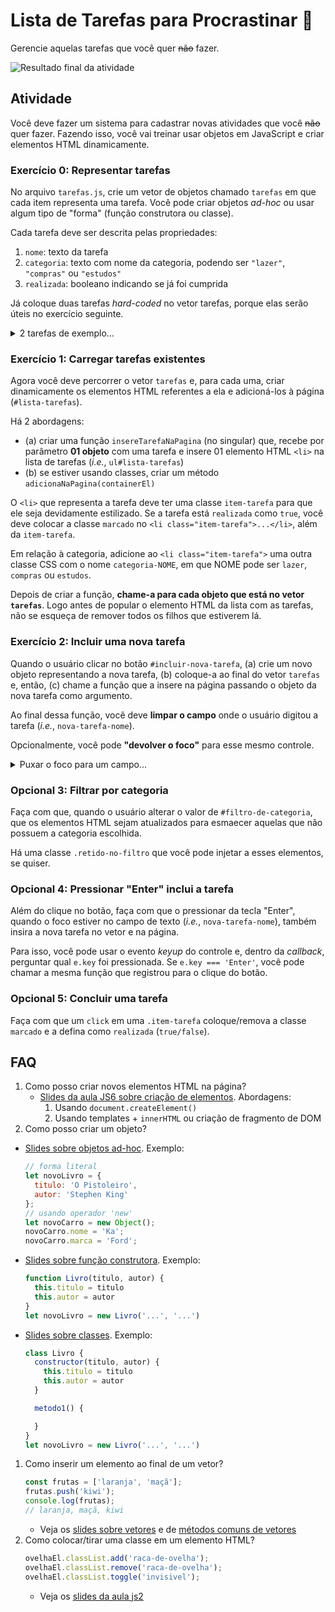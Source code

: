 # Lista de Tarefas para Procrastinar 📓

Gerencie aquelas tarefas que você quer ~~não~~ fazer.

![Resultado final da atividade](https://fegemo.github.io/cefet-web/images/todo.webp)


## Atividade

Você deve fazer um sistema para cadastrar novas atividades que você ~~não~~
quer fazer. Fazendo isso, você vai treinar usar objetos em JavaScript e
criar elementos HTML dinamicamente.


### Exercício 0: Representar tarefas

No arquivo `tarefas.js`, crie um vetor de objetos chamado `tarefas` em que cada item
representa uma tarefa. Você pode criar objetos _ad-hoc_ ou usar algum tipo de "forma" (função construtora ou classe).

Cada tarefa deve ser descrita pelas propriedades:
1. `nome`: texto da tarefa
1. `categoria`: texto com nome da categoria, podendo ser `"lazer"`, `"compras"` ou `"estudos"`
1. `realizada`: booleano indicando se já foi cumprida

Já coloque duas tarefas _hard-coded_ no vetor tarefas, porque elas serão úteis no exercício seguinte.

<details>
  <summary>2 tarefas de exemplo...</summary>

  1. `'Comprar leite', compras', false`
  1. `'Escutar chimbinha', 'lazer', true`
</details>


### Exercício 1: Carregar **tarefas existentes**

Agora você deve percorrer o vetor `tarefas` e, para cada uma,
criar dinamicamente os elementos HTML referentes a ela e
adicioná-los à página (`#lista-tarefas`).

Há 2 abordagens:
- (a) criar uma função `insereTarefaNaPagina` (no
singular) que, recebe por parâmetro **01 objeto** com uma tarefa e
insere 01 elemento HTML `<li>` na lista de tarefas
(_i.e._, `ul#lista-tarefas`)
- (b) se estiver usando classes, criar um método `adicionaNaPagina(containerEl)`


O `<li>` que representa a tarefa deve ter uma classe `item-tarefa` para
que ele seja devidamente estilizado. Se a tarefa está `realizada` como
`true`, você deve colocar a classe `marcado` no
`<li class="item-tarefa">...</li>`, além da `item-tarefa`.

Em relação à categoria, adicione ao
`<li class="item-tarefa">` uma outra classe CSS com o nome `categoria-NOME`,
em que NOME pode ser `lazer`, `compras` ou `estudos`.


Depois de criar a função, **chame-a para cada objeto que está no vetor
`tarefas`**. Logo antes de popular o elemento HTML da lista com as tarefas,
não se esqueça de remover todos os filhos que estiverem lá.


### Exercício 2: Incluir uma **nova tarefa**

Quando o usuário clicar no botão `#incluir-nova-tarefa`, (a) crie um
novo objeto representando a nova tarefa, (b) coloque-a ao
final do vetor `tarefas` e, então, (c) chame a função que
a insere na página passando o objeto da nova tarefa como argumento.

Ao final dessa função, você deve **limpar o campo** onde o usuário digitou
a tarefa (_i.e._, `nova-tarefa-nome`).

Opcionalmente, você pode **"devolver o foco"** para esse mesmo controle.

<details>
  <summary>Puxar o foco para um campo...</summary>

  Isso é uma boa prática de Usabilidade que torna a página mais agradável quando
  o usuário vai digitar mais que 1 tarefa - assim que ele inclui uma, ele
  já está pronto para digitar a próxima.

  Todo elemento HTML que pode "ter o foco" tem um método `focus()` que
  podemos chamar assim:

  ```js
  // pede o elemento para "roubar o foco" - mover o cursor para dentro dele
  elemento.focus()
  ```
</details>


### Opcional 3: **Filtrar** por categoria

Faça com que, quando o usuário alterar o valor de 
`#filtro-de-categoria`, que os elementos HTML sejam 
atualizados para esmaecer aquelas que não possuem a 
categoria escolhida.

Há uma classe `.retido-no-filtro` que você pode injetar
a esses elementos, se quiser.


### Opcional 4: **Pressionar "Enter"** inclui a tarefa

Além do clique no botão, faça com que o pressionar da tecla "Enter",
quando o foco estiver no campo de texto (_i.e._, `nova-tarefa-nome`), também
insira a nova tarefa no vetor e na página.

Para isso, você pode usar o evento _keyup_ do controle e, dentro da _callback_,
perguntar qual `e.key` foi pressionada. Se `e.key === 'Enter'`, você pode
chamar a mesma função que registrou para o clique do botão.


### Opcional 5: **Concluir** uma tarefa

Faça com que um `click` em uma `.item-tarefa` coloque/remova a classe `marcado` e a defina como `realizada` (`true/false`).


## FAQ

1. Como posso criar novos elementos HTML na página?
   - [Slides da aula JS6 sobre criação de elementos][criando-elementos-dinamicamente]. Abordagens:
     1. Usando `document.createElement()`
     1. Usando templates + `innerHTML` ou criação de fragmento de DOM
1. Como posso criar um objeto?
  - [Slides sobre objetos ad-hoc][criando-objetos-adhoc]. Exemplo:
    ```js
    // forma literal
    let novoLivro = {
      titulo: 'O Pistoleiro',
      autor: 'Stephen King'
    };
    // usando operador 'new'
    let novoCarro = new Object();
    novoCarro.nome = 'Ka';
    novoCarro.marca = 'Ford';
    ```
  - [Slides sobre função construtora][criando-objetos-construtora]. Exemplo:
    ```js
    function Livro(titulo, autor) {
      this.titulo = titulo
      this.autor = autor
    }
    let novoLivro = new Livro('...', '...')
    ```
  - [Slides sobre classes][criando-objetos-classe]. Exemplo:
    ```js
    class Livro {
      constructor(titulo, autor) {
        this.titulo = titulo
        this.autor = autor
      }

      metodo1() {

      }
    }
    let novoLivro = new Livro('...', '...')
    ```
1. Como inserir um elemento ao final de um vetor?
   ```js
   const frutas = ['laranja', 'maçã'];
   frutas.push('kiwi');
   console.log(frutas);
   // laranja, maçã, kiwi
   ```
   - Veja os [slides sobre vetores][array] e de [métodos comuns de vetores][array-comuns]
1. Como colocar/tirar uma classe em um elemento HTML?
   ```js
   ovelhaEl.classList.add('raca-de-ovelha');
   ovelhaEl.classList.remove('raca-de-ovelha');
   ovelhaEl.classList.toggle('invisivel');
   ```
   - Veja os [slides da aula js2][classes]



[criando-elementos-dinamicamente]: https://fegemo.github.io/cefet-front-end/classes/js4/#criando-elementos-html-dinamicamente
[criando-objetos-adhoc]: https://fegemo.github.io/cefet-web/classes/js3/#criacao-de-objetos
[criando-objetos-construtora]: https://fegemo.github.io/cefet-web/classes/js3/#funcao-construtora
[criando-objetos-classe]: https://fegemo.github.io/cefet-web/classes/js5/#classes
[array]: https://fegemo.github.io/cefet-web/classes/js1/#vetores
[array-comuns]: https://fegemo.github.io/cefet-web/classes/js1/#metodos-comuns-de-vetores-1
[classes]: https://fegemo.github.io/cefet-web/classes/js2/#colocando-removendo-classes
